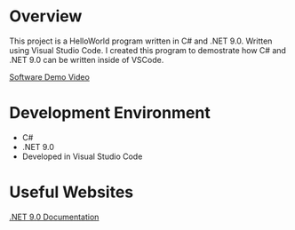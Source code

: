 # Overview

This project is a HelloWorld program written in C# and .NET 9.0. Written using Visual Studio Code. I created this program to
demostrate how C# and .NET 9.0 can be written inside of VSCode.

[Software Demo Video](http://youtube.link.goes.here)

# Development Environment

* C#
* .NET 9.0
* Developed in Visual Studio Code

# Useful Websites

[.NET 9.0 Documentation](https://learn.microsoft.com/en-us/dotnet/api/?view=net-9.0)

